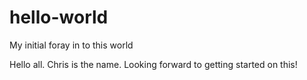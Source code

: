 # hello-world
My initial foray in to this world

Hello all. Chris is the name. Looking forward to getting started on this!
